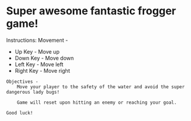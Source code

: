 Super awesome fantastic frogger game!
===============================

Instructions:
	Movement -
		<ul>
		<li>Up Key - Move up</li>
		<li>Down Key - Move down</li>
		<li>Left Key - Move left</li>
		<li>Right Key - Move right</li>
		</ul>

	Objectives - 
		Move your player to the safety of the water and avoid the super dangerous lady bugs!

		Game will reset upon hitting an enemy or reaching your goal.

	Good luck!

